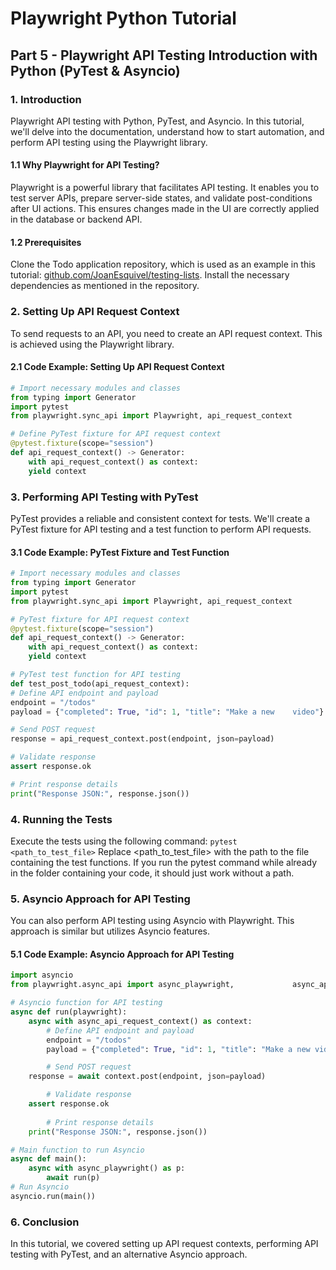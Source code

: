 # Playwright Python Tutorial
## Part 5 - Playwright API Testing Introduction with Python (PyTest & Asyncio)

### 1. Introduction

Playwright API testing with Python, PyTest, and Asyncio. 
In this tutorial, we'll delve into the documentation, understand how to start automation, and perform API testing using the Playwright library.

#### 1.1 Why Playwright for API Testing?

Playwright is a powerful library that facilitates API testing. 
It enables you to test server APIs, prepare server-side states, and validate post-conditions after UI actions. 
This ensures changes made in the UI are correctly applied in the database or backend API.

#### 1.2 Prerequisites
Clone the Todo application repository, which is used as an example in this tutorial: 
[github.com/JoanEsquivel/testing-lists](github.com/JoanEsquivel/testing-lists). 
Install the necessary dependencies as mentioned in the repository.

### 2. Setting Up API Request Context

To send requests to an API, you need to create an API request context. This is achieved using the Playwright library.

#### 2.1 Code Example: Setting Up API Request Context

```py
# Import necessary modules and classes
from typing import Generator
import pytest
from playwright.sync_api import Playwright, api_request_context

# Define PyTest fixture for API request context
@pytest.fixture(scope="session")
def api_request_context() -> Generator:
    with api_request_context() as context:
    yield context
```

### 3. Performing API Testing with PyTest

PyTest provides a reliable and consistent context for tests. 
We'll create a PyTest fixture for API testing and a test function to perform API requests.

#### 3.1 Code Example: PyTest Fixture and Test Function

```py
# Import necessary modules and classes
from typing import Generator
import pytest
from playwright.sync_api import Playwright, api_request_context

# PyTest fixture for API request context
@pytest.fixture(scope="session")
def api_request_context() -> Generator:
    with api_request_context() as context:
    yield context

# PyTest test function for API testing
def test_post_todo(api_request_context):
# Define API endpoint and payload
endpoint = "/todos"
payload = {"completed": True, "id": 1, "title": "Make a new    video"}

# Send POST request
response = api_request_context.post(endpoint, json=payload)

# Validate response
assert response.ok

# Print response details
print("Response JSON:", response.json())
```
### 4. Running the Tests

Execute the tests using the following command: `pytest <path_to_test_file>` 
Replace <path_to_test_file> with the path to the file containing the test functions.
If you run the pytest command while already in the folder containing your code, it should just work without a path.

### 5. Asyncio Approach for API Testing

You can also perform API testing using Asyncio with Playwright.
This approach is similar but utilizes Asyncio features.

#### 5.1 Code Example: Asyncio Approach for API Testing

```py
import asyncio
from playwright.async_api import async_playwright,             async_api_request_context

# Asyncio function for API testing
async def run(playwright):
    async with async_api_request_context() as context:
        # Define API endpoint and payload
        endpoint = "/todos"
        payload = {"completed": True, "id": 1, "title": "Make a new video"}

        # Send POST request
    response = await context.post(endpoint, json=payload)

        # Validate response
    assert response.ok
        
        # Print response details
    print("Response JSON:", response.json())

# Main function to run Asyncio
async def main():
    async with async_playwright() as p:
        await run(p)
# Run Asyncio
asyncio.run(main())
```

### 6. Conclusion
In this tutorial, we covered setting up API request contexts, performing API testing with PyTest, and an alternative Asyncio approach.
